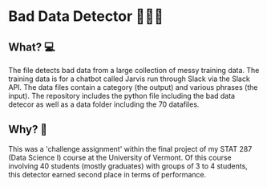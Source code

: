 # Bad Data Detector 🕵🏻‍♂️

## What? 💻
The file detects bad data from a large collection of messy training data. The training data is for a chatbot called Jarvis run through Slack via the Slack API. The data files contain a category (the output) and various phrases (the input). The repository includes the python file including the bad data detecor as well as a data folder including the 70 datafiles.

## Why? 🤔
This was a 'challenge assignment' within the final project of my STAT 287 (Data Science I) course at the University of Vermont. Of this course involving 40 students (mostly graduates) with groups of 3 to 4 students, this detector earned second place in terms of performance.
